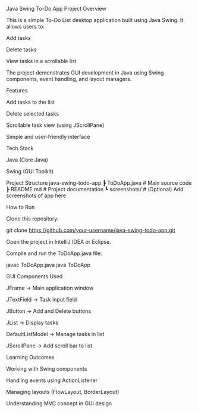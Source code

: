 Java Swing To-Do App
Project Overview

This is a simple To-Do List desktop application built using Java Swing.
It allows users to:

Add tasks

Delete tasks

View tasks in a scrollable list

The project demonstrates GUI development in Java using Swing components, event handling, and layout managers.

Features

Add tasks to the list

Delete selected tasks

Scrollable task view (using JScrollPane)

Simple and user-friendly interface

Tech Stack

Java (Core Java)

Swing (GUI Toolkit)

Project Structure
java-swing-todo-app
 ┣ ToDoApp.java        # Main source code
 ┣ README.md           # Project documentation
 ┗ screenshots/        # (Optional) Add screenshots of app here

How to Run

Clone this repository:

git clone https://github.com/your-username/java-swing-todo-app.git


Open the project in IntelliJ IDEA or Eclipse.

Compile and run the ToDoApp.java file:

javac ToDoApp.java
java ToDoApp

GUI Components Used

JFrame → Main application window

JTextField → Task input field

JButton → Add and Delete buttons

JList → Display tasks

DefaultListModel → Manage tasks in list

JScrollPane → Add scroll bar to list

Learning Outcomes

Working with Swing components

Handling events using ActionListener

Managing layouts (FlowLayout, BorderLayout)

Understanding MVC concept in GUI design
